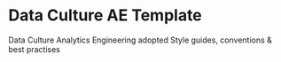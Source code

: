 # Data Culture AE Template
Data Culture Analytics Engineering adopted Style guides, conventions &amp; best practises
